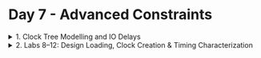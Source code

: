 # Day 7 - Advanced Constraints

<details>
    <summary>1. Clock Tree Modelling and IO Delays </summary>

## Clock Tree Modelling and Uncertainty

* Basic constraints
    - Reg2Reg - Clock period
    - Input to Reg - Clock period, Input delay and Input transition
    - Reg to Output - Clock period, Output delay and Output transition

### What needs to be constrained for the clock ?
Clock period. As the clock period limits the time taken. 

* Will the clock arrive at the same time to the flop?
    - In a real scenario, definitely **NO**. The clock is built only during CTS; before that, the clock is an ideal network. But the clock doesn't reach all the flops at the same time. During synthesis, logic is optimized considering an ideal clock network. Should synthesis consider the practicality of the clock network?
      
![img1](https://github.com/Dhruvid98/SFAL-VSD-SoC-Design/blob/main/Day%207/Images/Clock_tree_uncertainty/img1.png)

### Clock Generation and Jitter

* **Jitter**: Stochastic variations of the clock generator.
![img2](https://github.com/Dhruvid98/SFAL-VSD-SoC-Design/blob/main/Day%207/Images/Clock_tree_uncertainty/img2.png)

### Clock Distribution and Skew

* **Skew**: The Timing difference between when a clock signal arrives at one flip-flop versus another within the same clock domain.
![img3](https://github.com/Dhruvid98/SFAL-VSD-SoC-Design/blob/main/Day%207/Images/Clock_tree_uncertainty/img3.png)

![img4](https://github.com/Dhruvid98/SFAL-VSD-SoC-Design/blob/main/Day%207/Images/Clock_tree_uncertainty/img4.png)  

### Factors for Clock Modelling  

![img5](https://github.com/Dhruvid98/SFAL-VSD-SoC-Design/blob/main/Day%207/Images/Clock_tree_uncertainty/img5.png)  
![img6](https://github.com/Dhruvid98/SFAL-VSD-SoC-Design/blob/main/Day%207/Images/Clock_tree_uncertainty/img6.png)  

## IO delays. 

![img1](https://github.com/Dhruvid98/SFAL-VSD-SoC-Design/blob/main/Day%207/Images/IO%20delays/img1.png)

### Getting the Ports and Clock in DC

![img2](https://github.com/Dhruvid98/SFAL-VSD-SoC-Design/blob/main/Day%207/Images/IO%20delays/img2.png)
![img3](https://github.com/Dhruvid98/SFAL-VSD-SoC-Design/blob/main/Day%207/Images/IO%20delays/img3.png)

### Querying the cells in the design 
- Hierarchical pins are nets

![img4](https://github.com/Dhruvid98/SFAL-VSD-SoC-Design/blob/main/Day%207/Images/IO%20delays/img4.png)  

### Clock Distribution 

![img5](https://github.com/Dhruvid98/SFAL-VSD-SoC-Design/blob/main/Day%207/Images/IO%20delays/img5.png)  
![img6](https://github.com/Dhruvid98/SFAL-VSD-SoC-Design/blob/main/Day%207/Images/IO%20delays/img6.png)

### Creating Clock 
- Here DC: Duty Cycle.
  
![img7](https://github.com/Dhruvid98/SFAL-VSD-SoC-Design/blob/main/Day%207/Images/IO%20delays/img7.png)

### Constraining IO Paths

![img8](https://github.com/Dhruvid98/SFAL-VSD-SoC-Design/blob/main/Day%207/Images/IO%20delays/img8.png)  
![img9](https://github.com/Dhruvid98/SFAL-VSD-SoC-Design/blob/main/Day%207/Images/IO%20delays/img9.png)  

</details>

<details>
    <summary>2. Labs 8–12: Design Loading, Clock Creation & Timing Characterization </summary>
# Lab 1 - Loading design, get_cells, get_ports and get_nets
 lab8_circuit.v (verilog code)
    
 ```
module lab8_circuit (input rst, input clk , input IN_A , input IN_B , output OUT_Y , output out_clk);
reg REGA , REGB , REGC ; 

always @ (posedge clk , posedge rst)
begin
	if(rst)
	begin
		REGA <= 1'b0;
		REGB <= 1'b0;
		REGC <= 1'b0;
	end
	else
	begin
		REGA <= IN_A | IN_B;
		REGB <= IN_A ^ IN_B;
		REGC <= !(REGA & REGB); 
	end
end

assign OUT_Y = ~REGC;

assign out_clk = clk;

endmodule
 ```

The corresponding circuit for lab8_circuit.v.  
![img1](https://github.com/Dhruvid98/SFAL-VSD-SoC-Design/blob/main/Day%207/Images/Lab1/img1.png)  

Syntax to run the command in DC under /verilog_files folder. ($target_lib and $link_lib are set to .db)

```
csh
dc_shell
read_verilog lab8_circuit.v
link
compile_ultra
```

* Reading the Verilog file should not throw any errors.
    - A useful message for that `Presto compilation completed successfully`: RTL does not have any errors or loading issues. It got loaded successfully.
* The file has inferred 3 registers, 1-bit wide, asynchronous reset type as shown below.

 ![img2](https://github.com/Dhruvid98/SFAL-VSD-SoC-Design/blob/main/Day%207/Images/Lab1/img2.png)

* The compilation shouldn't throw any errors.
![img3](https://github.com/Dhruvid98/SFAL-VSD-SoC-Design/blob/main/Day%207/Images/Lab1/img3.png)

## Commands with get ports
![img4](https://github.com/Dhruvid98/SFAL-VSD-SoC-Design/blob/main/Day%207/Images/Lab1/img4.png)

</details>
